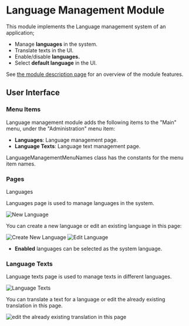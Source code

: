 Language Management Module
==========================

This module implements the Language management system of an application;

* Manage **languages** in the system.
* Translate texts in the UI.
* Enable/disable **languages.**
* Select **default language** in the UI.

See [the module description page](https://commercial.abp.io/modules/Volo.LanguageManagement) for an overview of the module features.

User Interface
--------------

### Menu Items

Language management module adds the following items to the "Main" menu, under the "Administration" menu item:

* **Languages**: Language management page.
* **Language Texts**: Language text management page.

LanguageManagementMenuNames class has the constants for the menu item names.

### Pages

Languages

Languages page is used to manage languages in the system.

![New Language](Assets/images/newLanguage.jpg)

You can create a new language or edit an existing language in this page:

![Create New Language](Assets/images/createNewLanguage.jpg) ![Edit Language](Assets/images/editLanguage.png)

* **Enabled** languages can be selected as the system language.

### Language Texts

Language texts page is used to manage texts in different languages.

![Language Texts](Assets/images/languageTexts.jpg)

You can translate a text for a language or edit the already existing translation in this page.

![edit the already existing translation in this page](Assets/images/editLanguageManagement.jpg)
